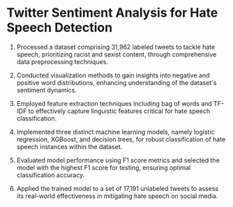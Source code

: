 # Twitter Sentiment Analysis for Hate Speech Detection

1. Processed a dataset comprising 31,962 labeled tweets to tackle hate speech, prioritizing racist and sexist content, through comprehensive data preprocessing techniques.

2. Conducted visualization methods to gain insights into negative and positive word distributions, enhancing understanding of the dataset's sentiment dynamics.

3. Employed feature extraction techniques including bag of words and TF-IDF to effectively capture linguistic features critical for hate speech classification.

4. Implemented three distinct machine learning models, namely logistic regression, XGBoost, and decision trees, for robust classification of hate speech instances within the dataset.

5. Evaluated model performance using F1 score metrics and selected the model with the highest F1 score for testing, ensuring optimal classification accuracy.
  
6. Applied the trained model to a set of 17,191 unlabeled tweets to assess its real-world effectiveness in mitigating hate speech on social media.
